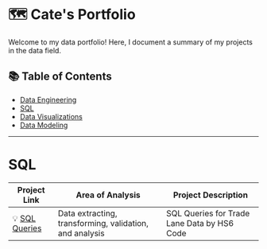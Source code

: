 # 🗺 Cate's Portfolio

Welcome to my data portfolio! Here, I document a summary of my projects in the data field. 

## 📚 Table of Contents
- [Data Engineering](#data-engineering)
- [SQL](#sql)
- [Data Visualizations](#data-visualizations)
- [Data Modeling](#data-modeling)

***

# SQL

| Project Link | Area of Analysis | Project Description | 
|---|---|---|
| 💡 [SQL Queries](https://github.com/cateallen/TradeData_SQL_Queries) |  Data extracting, transforming, validation, and analysis | SQL Queries for Trade Lane Data by HS6 Code |
 


